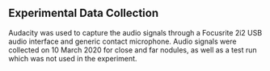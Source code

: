 ## Experimental Data Collection

Audacity was used to capture the audio signals through a Focusrite 2i2 USB audio interface and generic contact microphone. Audio signals were collected on 10 March 2020 for close and far nodules, as well as a test run which was not used in the experiment.

